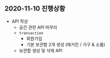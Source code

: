 ## 2020-11-10 진행상황

- API 작성
    - 공간 관련 API 마무리
    - `transaction`
        - 회원가입
        - 기본 보관함 2개 생성 (매거진 / 가구 & 소품)
    - 보관함 생성 및 삭제 API